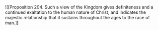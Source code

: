 ![[Proposition 204. Such a view of the Kingdom gives definiteness and a continued exaltation to the human nature of Christ, and indicates the majestic relationship that it sustains throughout the ages to the race of man.]]